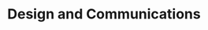 ---
type: tags
layout: list
title: "Design and Communications"
translationKey: "tag-design-and-communications"
---